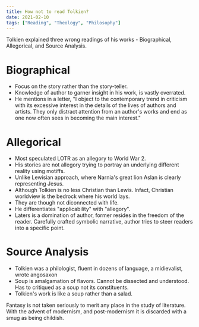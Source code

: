 ```yaml
---
title: How not to read Tolkien?
date: 2021-02-10
tags: ["Reading", "Theology", "Philosophy"]
---
```


Tolkien explained three wrong readings of his works - Biographical, Allegorical, and Source Analysis.

# Biographical

- Focus on the story rather than the story-teller.
- Knowledge of author to garner insight in his work, is vastly overrated.
- He mentions in a letter, "I object to the contemporary trend in criticism with its excessive interest in the details of the lives of authors and artists. They only distract attention from an author's works and end as one now often sees in becoming the main interest."

# Allegorical

- Most speculated LOTR as an allegory to World War 2.
- His stories are not allegory trying to portray an underlying different reality using motiffs.
- Unlike Lewisian approach, where Narnia's great lion Aslan is clearly representing Jesus.
- Although Tolkien is no less Christian than Lewis. Infact, Christian worldview is the bedrock where his world lays.
- They are though not diconnected with life.
- He differentiates "applicability" with "allegory".
- Laters is a domination of author, former resides in the freedom of the reader. Carefully crafted symbolic narrative, author tries to steer readers into a specific point.

# Source Analysis

- Tolkien was a philologist, fluent in dozens of language, a midievalist, wrote angosaxon
- Soup is amalgamation of flavors. Cannot be dissected and understood. Has to critiqued as a soup not its constituents.
- Tolkien's work is like a soup rather than a salad.

Fantasy is not taken seriously to merit any place in the study of literature. With the advent of modernism, and post-modernism it is discarded with a smug as being childish.
